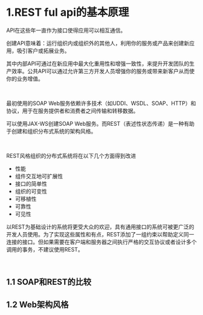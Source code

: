 # 1.REST ful api的基本原理

API在这些年一直作为接口使得应用可以相互通信。

创建API意味着：运行组织内或组织外的其他人，利用你的服务或产品来创建新应用，吸引客户或拓展业务。

其中内部API可通过在新应用中最大化重用性和增强一致性，来提升开发团队的生产效率。公共API可以通过允许第三方开发人员增强你的服务或带来新客户从而使你的业务增值。

<br>

最初使用的SOAP Web服务依赖许多技术（如UDDI、WSDL、SOAP、HTTP）和协议，用于在服务提供者和消费者之间传输和转移数据。

可以使用JAX-WS创建SOAP Web服务。而REST（表述性状态传递）是一种有助于创建和组织分布式系统的架构风格。

<br>

REST风格组织的分布式系统将在以下几个方面得到改进

- 性能
- 组件交互地可扩展性
- 接口的简单性
- 组织的可变性
- 可移植性
- 可靠性
- 可见性

以REST为基础设计的系统将更受大众的欢迎，具有通用接口的系统可被更广泛的开发人员使用。为了实现这些属性和有点，REST添加了一组约束以帮助定义同一连接的接口。但如果需要在客户端和服务器之间执行严格的交互协议或者设计多个调用的事务，不建议使用REST。





<br>

## 1.1 SOAP和REST的比较





## 1.2 Web架构风格